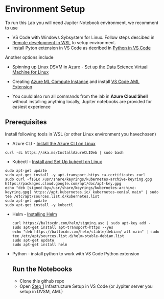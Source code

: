 # Environment Setup

To run this Lab you will need Jupiter Notebook environment, we recomment to use 

- VS Code with Windows Sybsystem for Linux. Follow steps descibed in [Remote development in WSL](https://code.visualstudio.com/docs/remote/wsl-tutorial) to setup environment.
- Install Pyton extension in VS Code as decribed in [Python in VS Code](https://code.visualstudio.com/docs/python/python-tutorial)

Another options include
- Spinning up Linux DSVM in Azure - [Set up the Data Science Virtual Machine for Linux](https://docs.microsoft.com/en-us/azure/machine-learning/data-science-virtual-machine/dsvm-ubuntu-intro)
- Creating [Azure ML Compute Instance](https://docs.microsoft.com/en-us/azure/machine-learning/concept-compute-instance) and install [VS Code AML Extension](https://docs.microsoft.com/en-us/azure/machine-learning/tutorial-setup-vscode-extension)

- You could also run all commands from the lab in **Azure Cloud Shell** without installing anything locally, Jupiter notebooks are provided for easiest experience

## Prerequisites
Install following tools in WSL (or other Linux environment you havechosen)

- Azure CLI - [Install the Azure CLI on Linux](https://docs.microsoft.com/en-us/cli/azure/install-azure-cli-linux?pivots=apt)
```
curl -sL https://aka.ms/InstallAzureCLIDeb | sudo bash
```

- Kubectl - [Install and Set Up kubectl on Linux](https://kubernetes.io/docs/tasks/tools/install-kubectl-linux/)
```
sudo apt-get update
sudo apt-get install -y apt-transport-https ca-certificates curl
sudo curl -fsSLo /usr/share/keyrings/kubernetes-archive-keyring.gpg https://packages.cloud.google.com/apt/doc/apt-key.gpg
echo "deb [signed-by=/usr/share/keyrings/kubernetes-archive-keyring.gpg] https://apt.kubernetes.io/ kubernetes-xenial main" | sudo tee /etc/apt/sources.list.d/kubernetes.list
sudo apt-get update
sudo apt-get install -y kubectl
```

- Helm - [Installing Helm](https://helm.sh/docs/intro/install/#from-apt-debianubuntu)
   ```
   curl https://baltocdn.com/helm/signing.asc | sudo apt-key add -
   sudo apt-get install apt-transport-https --yes
   echo "deb https://baltocdn.com/helm/stable/debian/ all main" | sudo tee /etc/apt/sources.list.d/helm-stable-debian.list
   sudo apt-get update
   sudo apt-get install helm
   ```

- Python - install python to work with VS Code Python extension


  ## Run the Notebooks

  - Clone this github repo
  - Open [Step 1](/Step1-Setup.ipynb) Infastructure Setup in VS Code (or Jypiter server you setup in  DVSM, AML)